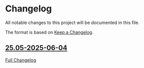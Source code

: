 <!-- markdownlint-disable MD024 -->
# Changelog

All notable changes to this project will be documented in this file.

The format is based on [Keep a Changelog](http://keepachangelog.com/en/1.0.0/).

## [25.05-2025-06-04](https://github.com/bashfulrobot/nixcfg/tree/25.05-2025-06-04)

[Full Changelog](https://github.com/bashfulrobot/nixcfg/compare/9311343d9fae60b7a95418d91e862224bf56fbab...25.05-2025-06-04)
